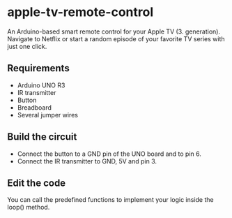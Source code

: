 # apple-tv-remote-control
An Arduino-based smart remote control for your Apple TV (3. generation). Navigate to Netflix or start a random episode of your favorite TV series with just one click.

## Requirements
- Arduino UNO R3
- IR transmitter
- Button
- Breadboard
- Several jumper wires

## Build the circuit
- Connect the button to a GND pin of the UNO board and to pin 6.
- Connect the IR transmitter to GND, 5V and pin 3.

## Edit the code
You can call the predefined functions to implement your logic inside the loop() method.

